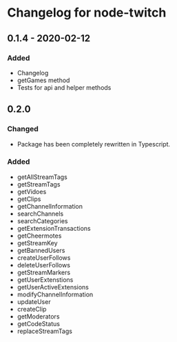 # Changelog for node-twitch

## 0.1.4 - 2020-02-12

### Added
 - Changelog
 - getGames method
 - Tests for api and helper methods

## 0.2.0

### Changed
  - Package has been completely rewritten in Typescript.

### Added
  - getAllStreamTags
  - getStreamTags
  - getVidoes
  - getClips
  - getChannelInformation
  - searchChannels
  - searchCategories
  - getExtensionTransactions
  - getCheermotes
  - getStreamKey
  - getBannedUsers
  - createUserFollows
  - deleteUserFollows
  - getStreamMarkers
  - getUserExtenstions
  - getUserActiveExtensions
  - modifyChannelInformation
  - updateUser
  - createClip
  - getModerators
  - getCodeStatus
  - replaceStreamTags